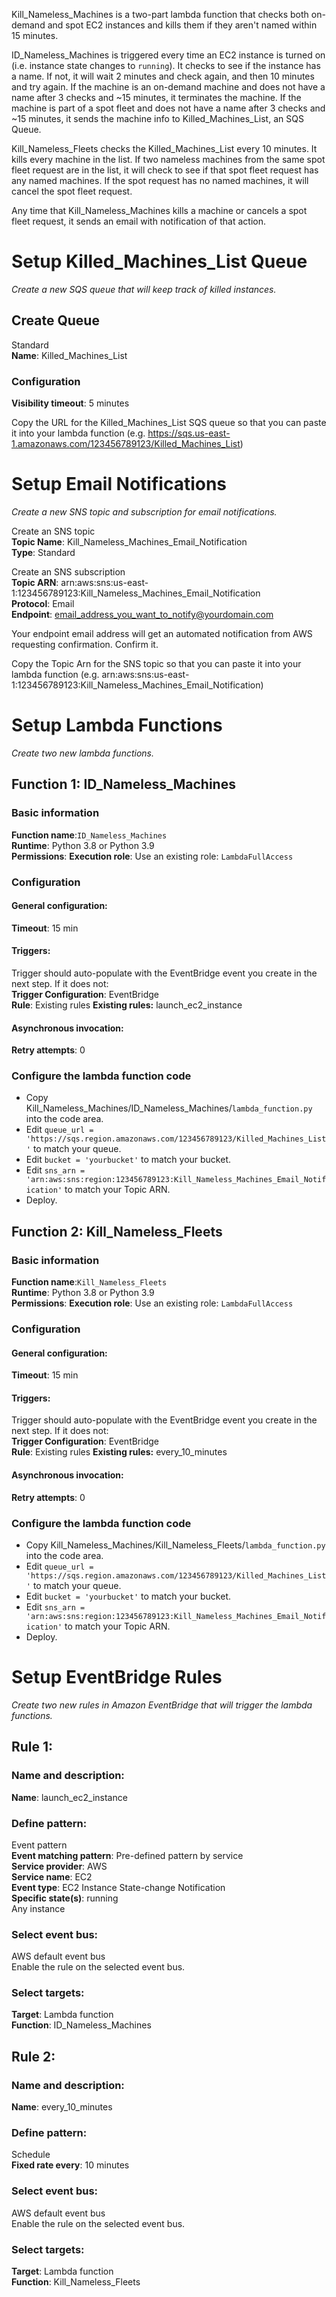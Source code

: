 Kill_Nameless_Machines is a two-part lambda function that checks both on-demand and spot EC2 instances and kills them if they aren't named within 15 minutes.

ID_Nameless_Machines is triggered every time an EC2 instance is turned on (i.e. instance state changes to `running`).
It checks to see if the instance has a name.
If not, it will wait 2 minutes and check again, and then 10 minutes and try again.
If the machine is an on-demand machine and does not have a name after 3 checks and ~15 minutes, it terminates the machine.
If the machine is part of a spot fleet and does not have a name after 3 checks and ~15 minutes, it sends the machine info to Killed_Machines_List, an SQS Queue.

Kill_Nameless_Fleets checks the Killed_Machines_List every 10 minutes.
It kills every machine in the list.
If two nameless machines from the same spot fleet request are in the list, it will check to see if that spot fleet request has any named machines.
If the spot request has no named machines, it will cancel the spot fleet request.

Any time that Kill_Nameless_Machines kills a machine or cancels a spot fleet request, it sends an email with notification of that action.


# Setup Killed_Machines_List Queue

*Create a new SQS queue that will keep track of killed instances.*

## Create Queue
Standard  
**Name**: Killed_Machines_List

### Configuration
**Visibility timeout**: 5 minutes

Copy the URL for the Killed_Machines_List SQS queue so that you can paste it into your lambda function (e.g. https://sqs.us-east-1.amazonaws.com/123456789123/Killed_Machines_List)

# Setup Email Notifications

*Create a new SNS topic and subscription for email notifications.*

Create an SNS topic  
**Topic Name**: Kill_Nameless_Machines_Email_Notification  
**Type**: Standard

Create an SNS subscription  
**Topic ARN**: arn:aws:sns:us-east-1:123456789123:Kill_Nameless_Machines_Email_Notification  
**Protocol**: Email  
**Endpoint**: email_address_you_want_to_notify@yourdomain.com

Your endpoint email address will get an automated notification from AWS requesting confirmation.
Confirm it.

Copy the Topic Arn for the SNS topic so that you can paste it into your lambda function (e.g. arn:aws:sns:us-east-1:123456789123:Kill_Nameless_Machines_Email_Notification)

# Setup Lambda Functions

*Create two new lambda functions.*

## Function 1: ID_Nameless_Machines

### Basic information
**Function name**:`ID_Nameless_Machines`  
**Runtime**: Python 3.8 or Python 3.9  
**Permissions**: **Execution role**: Use an existing role:  `LambdaFullAccess`

### Configuration
#### General configuration:  
**Timeout**: 15 min  

#### Triggers:
Trigger should auto-populate with the EventBridge event you create in the next step.
If it does not:  
**Trigger Configuration**: EventBridge  
**Rule**: Existing rules
**Existing rules:** launch_ec2_instance

#### Asynchronous invocation:
**Retry attempts**: 0

### Configure the lambda function code
* Copy Kill_Nameless_Machines/ID_Nameless_Machines/`lambda_function.py` into the code area.
* Edit `queue_url = 'https://sqs.region.amazonaws.com/123456789123/Killed_Machines_List'` to match your queue.
* Edit `bucket = 'yourbucket'` to match your bucket.
* Edit `sns_arn = 'arn:aws:sns:region:123456789123:Kill_Nameless_Machines_Email_Notification'` to match your Topic ARN.
* Deploy.

## Function 2: Kill_Nameless_Fleets

### Basic information
**Function name**:`Kill_Nameless_Fleets`  
**Runtime**: Python 3.8 or Python 3.9  
**Permissions**: **Execution role**: Use an existing role:  `LambdaFullAccess`

### Configuration
#### General configuration:  
**Timeout**: 15 min  

#### Triggers:
Trigger should auto-populate with the EventBridge event you create in the next step.
If it does not:  
**Trigger Configuration**: EventBridge  
**Rule**: Existing rules
**Existing rules:** every_10_minutes

#### Asynchronous invocation:
**Retry attempts**: 0

### Configure the lambda function code
* Copy Kill_Nameless_Machines/Kill_Nameless_Fleets/`lambda_function.py` into the code area.
* Edit `queue_url = 'https://sqs.region.amazonaws.com/123456789123/Killed_Machines_List'` to match your queue.
* Edit `bucket = 'yourbucket'` to match your bucket.
* Edit `sns_arn = 'arn:aws:sns:region:123456789123:Kill_Nameless_Machines_Email_Notification'` to match your Topic ARN.
* Deploy.

# Setup EventBridge Rules

*Create two new rules in Amazon EventBridge that will trigger the lambda functions.*

## Rule 1:

### Name and description:
**Name**: launch_ec2_instance

### Define pattern:
Event pattern  
**Event matching pattern**: Pre-defined pattern by service  
**Service provider**: AWS  
**Service name**: EC2  
**Event type**: EC2 Instance State-change Notification  
**Specific state(s)**: running  
Any instance  

### Select event bus:
AWS default event bus  
Enable the rule on the selected event bus.

### Select targets:
**Target**: Lambda function  
**Function**: ID_Nameless_Machines

## Rule 2:

### Name and description:
**Name**: every_10_minutes

### Define pattern:
Schedule  
**Fixed rate every**: 10 minutes

### Select event bus:
AWS default event bus  
Enable the rule on the selected event bus.

### Select targets:
**Target**: Lambda function  
**Function**: Kill_Nameless_Fleets
